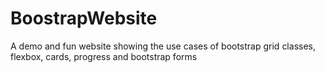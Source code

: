# BoostrapWebsite
A demo and fun website showing the use cases of bootstrap grid classes, flexbox, cards, progress and bootstrap forms 
